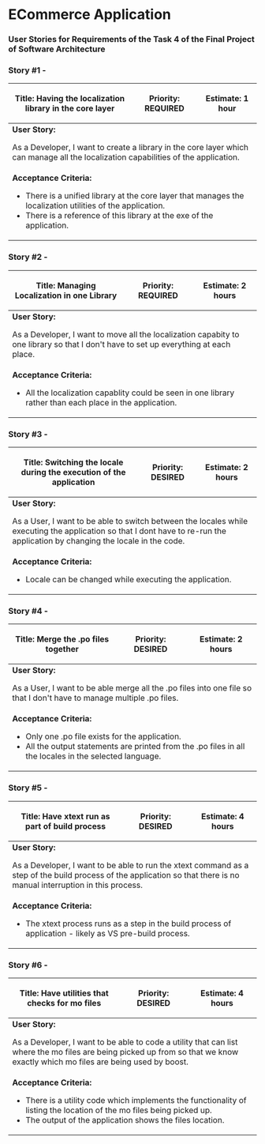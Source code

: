 # ECommerce Application

### User Stories for Requirements of the Task 4 of the Final Project of Software Architecture

### Story #1 -
<table>
  <thead>
    <tr>
      <th><p>Title: Having the localization library in the core layer</p></th>
      <th><p>Priority: REQUIRED</p></th>
      <th><p>Estimate: 1 hour </p></th>
    </tr>
  </thead>
  <tbody>
    <tr>
      <td colspan="3">
        <strong>User Story:</strong> 
        <p>As a Developer, I want to create a library in the core layer which can manage all the localization capabilities of the application.</p>
      </td>
    </tr>
    <tr>
      <td colspan="3">
        <strong>Acceptance Criteria:</strong>
        <p>
          <ul>
            <li> There is a unified library at the core layer that manages the localization utilities of the application. </li>
            <li> There is a reference of this library at the exe of the application. </li>
        </ul>
        </p>
      </td>
    </tr>
  </tbody>
</table>

### Story #2 -
<table>
  <thead>
    <tr>
      <th><p>Title: Managing Localization in one Library</p></th>
      <th><p>Priority: REQUIRED</p></th>
      <th><p>Estimate: 2 hours</p></th>
    </tr>
  </thead>
  <tbody>
    <tr>
      <td colspan="3">
        <strong>User Story:</strong> 
        <p>As a Developer, I want to move all the localization capabity to one library so that I don't have to set up everything at each place.</p>
      </td>
    </tr>
    <tr>
      <td colspan="3">
        <strong>Acceptance Criteria:</strong>
        <p>
          <ul>
            <li> All the localization capablity could be seen in one library rather than each place in the application. </li>
        </ul>
        </p>
      </td>
    </tr>
  </tbody>
</table>

### Story #3 -
<table>
  <thead>
    <tr>
      <th><p>Title: Switching the locale during the execution of the application </p></th>
      <th><p>Priority: DESIRED</p></th>
      <th><p>Estimate: 2 hours</p></th>
    </tr>
  </thead>
  <tbody>
    <tr>
      <td colspan="3">
        <strong>User Story:</strong> 
        <p>As a User, I want to be able to switch between the locales while executing the application so that I dont have to re-run the application by changing the locale in the code.</p>
      </td>
    </tr>
    <tr>
      <td colspan="3">
        <strong>Acceptance Criteria:</strong>
        <p>
          <ul>
            <li> Locale can be changed while executing the application. </li>
        </ul>
        </p>
      </td>
    </tr>
  </tbody>
</table>

### Story #4 -
<table>
  <thead>
    <tr>
      <th><p>Title: Merge the .po files together </p></th>
      <th><p>Priority: DESIRED</p></th>
      <th><p>Estimate: 2 hours</p></th>
    </tr>
  </thead>
  <tbody>
    <tr>
      <td colspan="3">
        <strong>User Story:</strong> 
        <p>As a User, I want to be able merge all the .po files into one file so that I don't have to manage multiple .po files.</p>
      </td>
    </tr>
    <tr>
      <td colspan="3">
        <strong>Acceptance Criteria:</strong>
        <p>
          <ul>
            <li> Only one .po file exists for the application. </li>
            <li> All the output statements are printed from the .po files in all the locales in the selected language. </li>
        </ul>
        </p>
      </td>
    </tr>
  </tbody>
</table>

### Story #5 -
<table>
  <thead>
    <tr>
      <th><p>Title: Have xtext run as part of build process </p></th>
      <th><p>Priority: DESIRED</p></th>
      <th><p>Estimate: 4 hours</p></th>
    </tr>
  </thead>
  <tbody>
    <tr>
      <td colspan="3">
        <strong>User Story:</strong> 
        <p>As a Developer, I want to be able to run the xtext command as a step of the build process of the application so that there is no manual interruption in this process.</p>
      </td>
    </tr>
    <tr>
      <td colspan="3">
        <strong>Acceptance Criteria:</strong>
        <p>
          <ul>
            <li> The xtext process runs as a step in the build process of application - likely as VS pre-build process. </li>
        </ul>
        </p>
      </td>
    </tr>
  </tbody>
</table>

### Story #6 -
<table>
  <thead>
    <tr>
      <th><p>Title: Have utilities that checks for mo files </p></th>
      <th><p>Priority: DESIRED</p></th>
      <th><p>Estimate: 4 hours</p></th>
    </tr>
  </thead>
  <tbody>
    <tr>
      <td colspan="3">
        <strong>User Story:</strong> 
        <p>As a Developer, I want to be able to code a utility that can list where the mo files are being picked up from so that we know exactly which mo files are being used by boost.</p>
      </td>
    </tr>
    <tr>
      <td colspan="3">
        <strong>Acceptance Criteria:</strong>
        <p>
          <ul>
            <li> There is a utility code which implements the functionality of listing the location of the mo files being picked up. </li>
            <li> The output of the application shows the files location. </li>
        </ul>
        </p>
      </td>
    </tr>
  </tbody>
</table>

